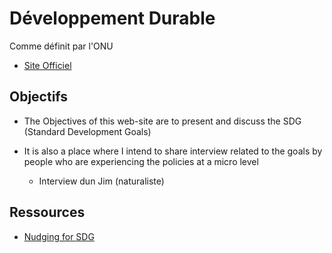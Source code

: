 # Développement Durable

<p class="emphase">Comme définit par l'ONU</p>

- [Site Officiel](https://sdgs.un.org/fr/goals)


## Objectifs

- The Objectives of this web-site are to present and discuss the SDG (Standard Development Goals)

- It is also a place where I intend to share interview related to the goals by people who are experiencing the policies at a micro level
    - Interview dun Jim (naturaliste)

## Ressources

- [Nudging for SDG](https://www.nudging-for-sdgs.eu/)
